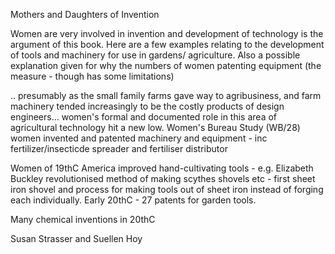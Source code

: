 Mothers and Daughters of Invention

Women are very involved in invention and development of technology is the argument of this book. Here are a few examples relating to the development of tools and machinery for use in gardens/ agriculture. Also a possible explanation given for why the numbers of women patenting equipment (the measure - though has some limitations)

.. presumably as the small family farms gave way to agribusiness, and farm machinery tended increasingly to be the costly products of design engineers… women's formal and documented role in this area of agricultural technology hit a new low.  Women's Bureau Study (WB/28) women invented and patented machinery and equipment - inc fertilizer/insecticde spreader and fertiliser distributor 

Women of 19thC America improved hand-cultivating tools - e.g. Elizabeth Buckley revolutionised method of making scythes shovels etc - first sheet iron shovel and process for making tools out of sheet iron instead of forging each individually. Early 20thC - 27 patents for garden tools.  

Many chemical inventions in 20thC 


Susan Strasser and Suellen Hoy